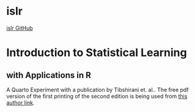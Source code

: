 # islr
[islr GitHub](https://github.com/jeffreyCarlLong/islr.git)

# Introduction to Statistical Learning 
## with Applications in R

A Quarto Experiment with a publication by Tibshirani 
et. al.. The free pdf version of the first printing of the second edition is being used from 
[this author link](https://hastie.su.domains/ISLR2/ISLRv2_website.pdf).



